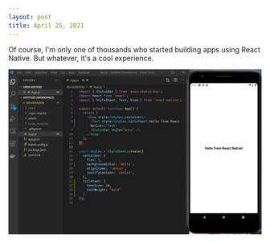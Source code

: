 ```yaml
---
layout: post
title: April 25, 2021
---
```


Of course, I'm only one of thousands who started building apps using React Native. But whatever, it's a cool experience.

![](/images/hello-from-react-native.PNG)